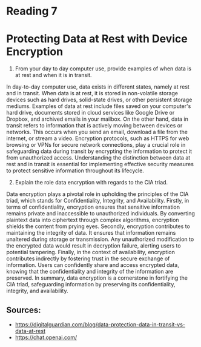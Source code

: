 # Reading 7
# Protecting Data at Rest with Device Encryption

1. From your day to day computer use, provide examples of when data is at rest and when it is in transit.

In day-to-day computer use, data exists in different states, namely at rest and in transit. When data is at rest, it is stored in non-volatile storage devices such as hard drives, solid-state drives, or other persistent storage mediums. Examples of data at rest include files saved on your computer's hard drive, documents stored in cloud services like Google Drive or Dropbox, and archived emails in your mailbox. On the other hand, data in transit refers to information that is actively moving between devices or networks. This occurs when you send an email, download a file from the internet, or stream a video. Encryption protocols, such as HTTPS for web browsing or VPNs for secure network connections, play a crucial role in safeguarding data during transit by encrypting the information to protect it from unauthorized access. Understanding the distinction between data at rest and in transit is essential for implementing effective security measures to protect sensitive information throughout its lifecycle.

2. Explain the role data encryption with regards to the CIA triad.

Data encryption plays a pivotal role in upholding the principles of the CIA triad, which stands for Confidentiality, Integrity, and Availability. Firstly, in terms of confidentiality, encryption ensures that sensitive information remains private and inaccessible to unauthorized individuals. By converting plaintext data into ciphertext through complex algorithms, encryption shields the content from prying eyes. Secondly, encryption contributes to maintaining the integrity of data. It ensures that information remains unaltered during storage or transmission. Any unauthorized modification to the encrypted data would result in decryption failure, alerting users to potential tampering. Finally, in the context of availability, encryption contributes indirectly by fostering trust in the secure exchange of information. Users can confidently share and access encrypted data, knowing that the confidentiality and integrity of the information are preserved. In summary, data encryption is a cornerstone in fortifying the CIA triad, safeguarding information by preserving its confidentiality, integrity, and availability.

## Sources:
- https://digitalguardian.com/blog/data-protection-data-in-transit-vs-data-at-rest
- https://chat.openai.com/
